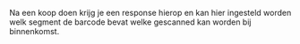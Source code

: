 Na een koop doen krijg je een response hierop en kan hier ingesteld worden welk segment de barcode bevat welke gescanned kan worden bij binnenkomst.